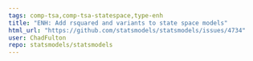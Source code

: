 ```yaml
---
tags: comp-tsa,comp-tsa-statespace,type-enh
title: "ENH: Add rsquared and variants to state space models"
html_url: "https://github.com/statsmodels/statsmodels/issues/4734"
user: ChadFulton
repo: statsmodels/statsmodels
---
```


